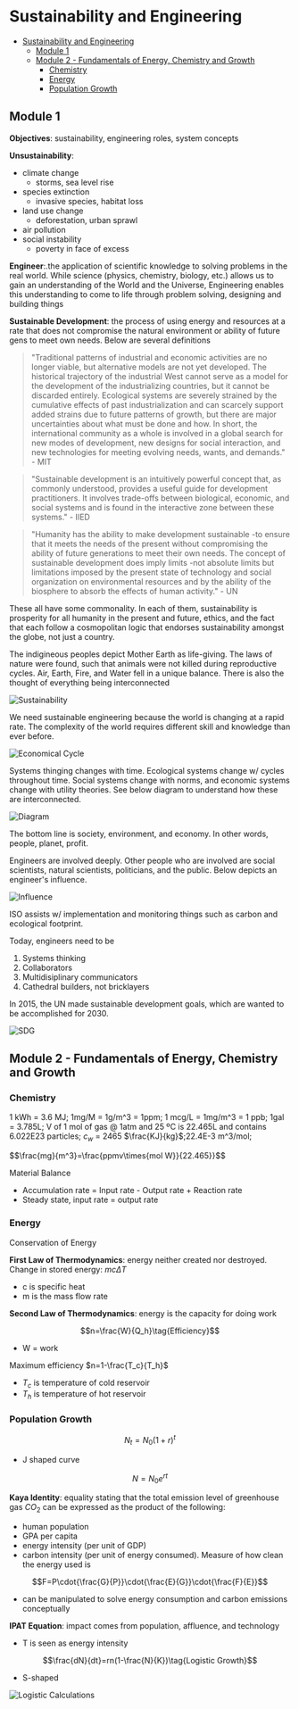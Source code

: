 # Sustainability and Engineering

- [Sustainability and Engineering](#sustainability-and-engineering)
  - [Module 1](#module-1)
  - [Module 2 - Fundamentals of Energy, Chemistry and Growth](#module-2---fundamentals-of-energy-chemistry-and-growth)
    - [Chemistry](#chemistry)
    - [Energy](#energy)
    - [Population Growth](#population-growth)

## Module 1

**Objectives**: sustainability, engineering roles, system concepts

**Unsustainability**:

- climate change
  - storms, sea level rise
- species extinction
  - invasive species, habitat loss
- land use change
  - deforestation, urban sprawl
- air pollution
- social instability
  - poverty in face of excess

**Engineer**:.the application of scientific knowledge to solving  problems in the real world. While science (physics, chemistry,  biology, etc.) allows us to gain an understanding of the World and the Universe, Engineering enables this understanding to come to life  through problem solving, designing and building things

**Sustainable Development**: the process of using energy and resources at a rate that does not compromise the natural environment or ability of future gens to meet own needs. Below are several definitions

> "Traditional patterns of industrial and economic activities are no longer viable, but alternative models are not yet developed. The historical trajectory of the industrial West cannot serve as a model for the development of the industrializing countries, but it cannot be discarded entirely. Ecological systems are severely strained by the cumulative effects of past industrialization and can scarcely support added strains due to future patterns of growth, but there are major uncertainties about what must be done and how. In short, the international community as a whole is involved in a global search for new modes of development, new designs for social interaction, and new technologies for meeting evolving needs, wants, and demands." - MIT

> "Sustainable development is an intuitively powerful concept that, as commonly understood, provides a useful guide for development practitioners. It involves trade-offs between biological, economic, and social systems and is found in the interactive zone between these systems." - IIED

> "Humanity has the ability to make development sustainable -to ensure that it meets the needs of the present without compromising the ability of future generations to meet their own needs. The concept of sustainable development does imply limits -not absolute limits but limitations imposed by the present state of technology and social organization on environmental resources and by the ability of the biosphere to absorb the effects of human activity." - UN

These all have some commonality. In each of them, sustainability is prosperity for all humanity in the present and future, ethics, and the fact that each follow a cosmopolitan logic that endorses sustainability amongst the globe, not just a country.

The indigineous peoples depict Mother Earth as life-giving. The laws of nature were found, such that animals were not killed during reproductive cycles. Air, Earth, Fire, and Water fell in a unique balance. There is also the thought of everything being interconnected

![Sustainability](https://i.imgur.com/UrsEXFp.png?1)

We need sustainable engineering because the world is changing at a rapid rate. The complexity of the world requires different skill and knowledge than ever before.

![Economical Cycle](https://i.imgur.com/oj1Ky6x.png?1)

Systems thinging changes with time. Ecological systems change w/ cycles throughout time. Social systems change with norms, and economic systems change with utility theories. See below diagram to understand how these are interconnected.

![Diagram](https://i.imgur.com/TZUvN1F.png?1)

The bottom line is society, environment, and economy. In other words, people, planet, profit.

Engineers are involved deeply. Other people who are involved are social scientists, natural scientists, politicians, and the public. Below depicts an engineer's influence.

![Influence](https://i.imgur.com/LwlmTA1.png?1)

ISO assists w/ implementation and monitoring things such as carbon and ecological footprint.

Today, engineers need to be

1. Systems thinking
2. Collaborators
3. Multidisiplinary communicators
4. Cathedral builders, not bricklayers

In 2015, the UN made sustainable development goals, which are wanted to be accomplished for 2030.

![SDG](https://i.imgur.com/NH10dOj.png?1)

## Module 2 - Fundamentals of Energy, Chemistry and Growth

### Chemistry

1 kWh = 3.6 MJ; 1mg/M = 1g/m^3 = 1ppm; 1 mcg/L = 1mg/m^3 = 1 ppb; 1gal = 3.785L; V of 1 mol of gas @ 1atm and 25 ºC is 22.465L and contains 6.022E23 particles; $c_w$ = 2465 $\frac{KJ}{kg}$;22.4E-3 m^3/mol;

$$\frac{mg}{m^3}=\frac{ppmv\times{mol W}}{22.465}}$$

Material Balance

- Accumulation rate = Input rate - Output rate + Reaction rate
- Steady state, input rate = output rate

### Energy

Conservation of Energy

**First Law of Thermodynamics**: energy neither created nor destroyed. Change in stored energy: $mc\Delta{T}$

- c is specific heat
- m is the mass flow rate

**Second Law of Thermodynamics**: energy is the capacity for doing work

$$n=\frac{W}{Q_h}\tag{Efficiency}$$

- W = work

Maximum efficiency $n=1-\frac{T_c}{T_h}$

- $T_c$ is temperature of cold reservoir
- $T_h$ is temperature of hot reservoir

### Population Growth

$$N_t=N_0(1+r)^t\tag{Exponential Growth}$$

- J shaped curve

$$N=N_0e^{rt}\tag{Continuous Compounding}$$

**Kaya Identity**: equality stating that the total emission level of greenhouse gas $CO_2$ can be expressed as the product of the following:

- human population
- GPA per capita
- energy intensity (per unit of GDP)
- carbon intensity (per unit of energy consumed). Measure of how clean the energy used is

$$F=P\cdot{\frac{G}{P}}\cdot{\frac{E}{G}}\cdot{\frac{F}{E}}$$

- can be manipulated to solve energy consumption and carbon emissions conceptually

**IPAT Equation**: impact comes from population, affluence, and technology

- T is seen as energy intensity

$$\frac{dN}{dt}=rn(1-\frac{N}{K})\tag{Logistic Growth}$$

- S-shaped

![Logistic Calculations](https://i.imgur.com/JlijqUM.png?1)

